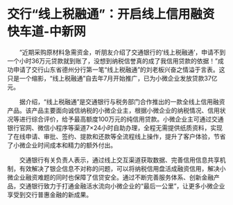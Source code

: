 # 交行“线上税融通”：开启线上信用融资快车道-中新网

　　“近期采购原材料急需资金，听朋友介绍了交通银行的‘线上税融通’，申请不到一个小时36万元贷款就到账了，没想到纳税信誉真的成了我信用贷款的依据！”成功申请了交行山东省德州分行第一笔“线上税融通”的刘老板兴奋之情溢于言表。这只是一个缩影，“线上税融通”自去年7月开始推广，已为小微企业发放贷款37亿元。

　　据介绍，“线上税融通”是交通银行与税务部门合作推出的一款全线上信用融资产品。该产品主要面向诚信纳税的小微企业主，根据小微企业的纳税情况、信用状况等进行综合评价，给予最高额度100万元的纯信用贷款。小微企业主可通过交通银行官网、微信小程序等渠道7×24小时自助办理，全程无需提供纸质资料，实现了在线申请、审批、签约、提款和还款等全流程线上操作，提升了客户体验，节省了小微企业时间成本和精力的额外付出。

　　交通银行有关负责人表示，通过线上交互渠道获取数据、完善信用信息共享机制，有效解决了银企信息不对称的问题，可以将纳税信用盘活成融资信用，解决小微企业融资难题的同时也保障了信贷安全。通过不断完善服务体系、创新金融产品，交通银行致力于打通金融活水流向小微企业的“最后一公里”，让更多小微企业享受到交行普惠金融的新成果。
